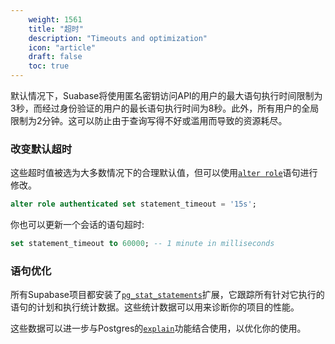 ```yaml
---
    weight: 1561
    title: "超时"
    description: "Timeouts and optimization"
    icon: "article"
    draft: false
    toc: true
---
```


默认情况下，Suabase将使用匿名密钥访问API的用户的最大语句执行时间限制为3秒，而经过身份验证的用户的最长语句执行时间为8秒。此外，所有用户的全局限制为2分钟。这可以防止由于查询写得不好或滥用而导致的资源耗尽。

### 改变默认超时

这些超时值被选为大多数情况下的合理默认值，但可以使用[`alter role`](https://www.postgresql.org/docs/current/sql-alterrole.html)语句进行修改。


```sql
alter role authenticated set statement_timeout = '15s';
```

你也可以更新一个会话的语句超时:

```sql
set statement_timeout to 60000; -- 1 minute in milliseconds
```

### 语句优化

所有Supabase项目都安装了[`pg_stat_statements`](https://www.postgresql.org/docs/current/pgstatstatements.html)扩展，它跟踪所有针对它执行的语句的计划和执行统计数据。这些统计数据可以用来诊断你的项目的性能。

这些数据可以进一步与Postgres的[`explain`](https://www.postgresql.org/docs/current/using-explain.html)功能结合使用，以优化你的使用。



